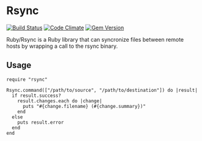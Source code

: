 # Rsync

[![Build Status](https://travis-ci.org/jbussdieker/ruby-rsync.png?branch=master)](https://travis-ci.org/jbussdieker/ruby-rsync)
[![Code Climate](https://codeclimate.com/github/jbussdieker/ruby-rsync.png)](https://codeclimate.com/github/jbussdieker/ruby-rsync)
[![Gem Version](https://badge.fury.io/rb/rsync.png)](http://badge.fury.io/rb/rsync)

Ruby/Rsync is a Ruby library that can syncronize files between remote hosts by wrapping a call to the rsync binary.

## Usage

    require "rsync"

    Rsync.command(["/path/to/source", "/path/to/destination"]) do |result|
      if result.success?
        result.changes.each do |change|
          puts "#{change.filename} (#{change.summary})"
        end
      else
        puts result.error
      end
    end

